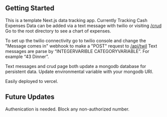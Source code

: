## Getting Started

This is a template Next.js data tracking app. Currently Tracking Cash Expenses
Data can be added via a text message with twilio or visiting [/crud](/crud)
Go to the root directory to see a chart of expenses.

To set up the twilio connectivity go to twilio console and change the "Message comes in" webhook to make a "POST" request to [/api/twil](/twil)
Text messages are parse by “INTEGERVARIBLE CATEGORYVARIABLE”. For example “43 Dinner”.

Text messages and crud page both update a mongodb database for persistent data.
Update environmental variable with your mongodb URI.

Easily deployed to vercel.

## Future Updates

Authenication is needed.
Block any non-authorized number.

